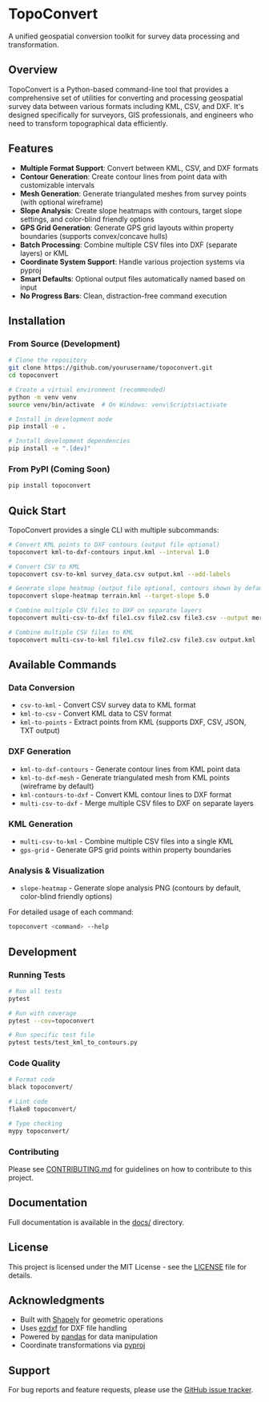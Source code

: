 # TopoConvert

A unified geospatial conversion toolkit for survey data processing and transformation.

## Overview

TopoConvert is a Python-based command-line tool that provides a comprehensive set of utilities for converting and processing geospatial survey data between various formats including KML, CSV, and DXF. It's designed specifically for surveyors, GIS professionals, and engineers who need to transform topographical data efficiently.

## Features

- **Multiple Format Support**: Convert between KML, CSV, and DXF formats
- **Contour Generation**: Create contour lines from point data with customizable intervals
- **Mesh Generation**: Generate triangulated meshes from survey points (with optional wireframe)
- **Slope Analysis**: Create slope heatmaps with contours, target slope settings, and color-blind friendly options
- **GPS Grid Generation**: Generate GPS grid layouts within property boundaries (supports convex/concave hulls)
- **Batch Processing**: Combine multiple CSV files into DXF (separate layers) or KML
- **Coordinate System Support**: Handle various projection systems via pyproj
- **Smart Defaults**: Optional output files automatically named based on input
- **No Progress Bars**: Clean, distraction-free command execution

## Installation

### From Source (Development)

```bash
# Clone the repository
git clone https://github.com/yourusername/topoconvert.git
cd topoconvert

# Create a virtual environment (recommended)
python -m venv venv
source venv/bin/activate  # On Windows: venv\Scripts\activate

# Install in development mode
pip install -e .

# Install development dependencies
pip install -e ".[dev]"
```

### From PyPI (Coming Soon)

```bash
pip install topoconvert
```

## Quick Start

TopoConvert provides a single CLI with multiple subcommands:

```bash
# Convert KML points to DXF contours (output file optional)
topoconvert kml-to-dxf-contours input.kml --interval 1.0

# Convert CSV to KML
topoconvert csv-to-kml survey_data.csv output.kml --add-labels

# Generate slope heatmap (output file optional, contours shown by default)
topoconvert slope-heatmap terrain.kml --target-slope 5.0

# Combine multiple CSV files to DXF on separate layers
topoconvert multi-csv-to-dxf file1.csv file2.csv file3.csv --output merged.dxf

# Combine multiple CSV files to KML
topoconvert multi-csv-to-kml file1.csv file2.csv file3.csv output.kml
```

## Available Commands

### Data Conversion
- `csv-to-kml` - Convert CSV survey data to KML format
- `kml-to-csv` - Convert KML data to CSV format
- `kml-to-points` - Extract points from KML (supports DXF, CSV, JSON, TXT output)

### DXF Generation
- `kml-to-dxf-contours` - Generate contour lines from KML point data
- `kml-to-dxf-mesh` - Generate triangulated mesh from KML points (wireframe by default)
- `kml-contours-to-dxf` - Convert KML contour lines to DXF format
- `multi-csv-to-dxf` - Merge multiple CSV files to DXF on separate layers

### KML Generation
- `multi-csv-to-kml` - Combine multiple CSV files into a single KML
- `gps-grid` - Generate GPS grid points within property boundaries

### Analysis & Visualization
- `slope-heatmap` - Generate slope analysis PNG (contours by default, color-blind friendly options)

For detailed usage of each command:

```bash
topoconvert <command> --help
```

## Development

### Running Tests

```bash
# Run all tests
pytest

# Run with coverage
pytest --cov=topoconvert

# Run specific test file
pytest tests/test_kml_to_contours.py
```

### Code Quality

```bash
# Format code
black topoconvert/

# Lint code
flake8 topoconvert/

# Type checking
mypy topoconvert/
```

### Contributing

Please see [CONTRIBUTING.md](CONTRIBUTING.md) for guidelines on how to contribute to this project.

## Documentation

Full documentation is available in the [docs/](docs/) directory.

## License

This project is licensed under the MIT License - see the [LICENSE](LICENSE) file for details.

## Acknowledgments

- Built with [Shapely](https://shapely.readthedocs.io/) for geometric operations
- Uses [ezdxf](https://ezdxf.readthedocs.io/) for DXF file handling
- Powered by [pandas](https://pandas.pydata.org/) for data manipulation
- Coordinate transformations via [pyproj](https://pyproj4.github.io/pyproj/)

## Support

For bug reports and feature requests, please use the [GitHub issue tracker](https://github.com/yourusername/topoconvert/issues).